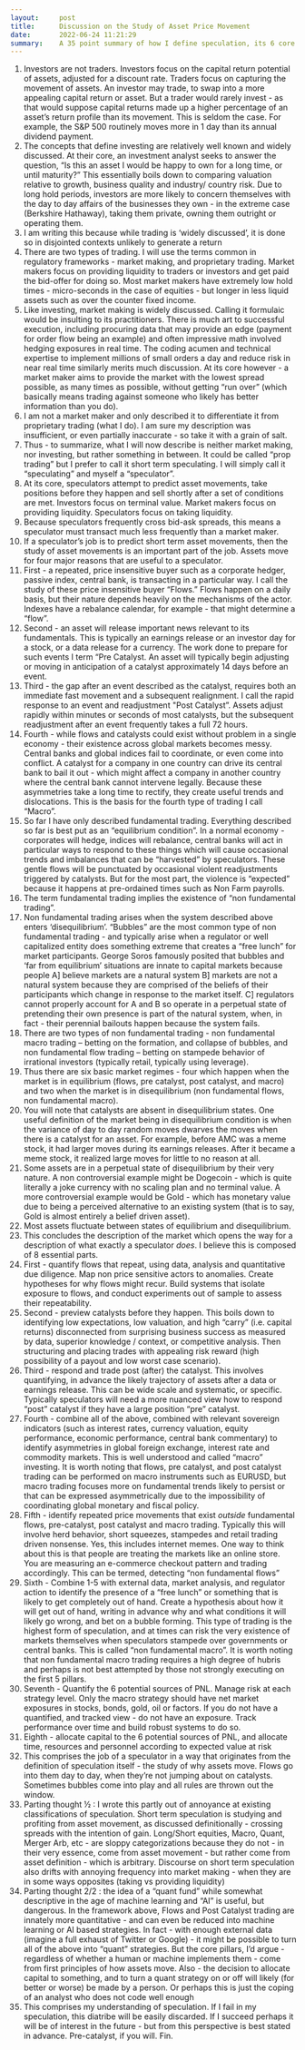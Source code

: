 ```yaml
---
layout:     post
title:      Discussion on the Study of Asset Price Movement
date:       2022-06-24 11:21:29
summary:    A 35 point summary of how I define speculation, its 6 core components and thoughts around implementation
---
```


1. Investors are not traders. Investors focus on the capital return potential of assets, adjusted for a discount rate. Traders focus on capturing the movement of assets. An investor may trade, to swap into a more appealing capital return or asset. But a trader would rarely invest - as that would suppose capital returns made up a higher percentage of an asset’s return profile than its movement. This is seldom the case. For example, the S&P 500 routinely moves more in 1 day than its annual dividend payment.
2. The concepts that define investing are relatively well known and widely discussed. At their core, an investment analyst seeks to answer the question, “Is this an asset I would be happy to own for a long time, or until maturity?” This essentially boils down to comparing valuation relative to growth, business quality and industry/ country risk. Due to long hold periods, investors are more likely to concern themselves with the day to day affairs of the businesses they own - in the extreme case (Berkshire Hathaway), taking them private, owning them outright or operating them.
3. I am writing this because while trading is ‘widely discussed’, it is done so in disjointed contexts unlikely to generate a return
4. There are two types of trading. I will use the terms common in regulatory frameworks - market making, and proprietary trading. Market makers focus on providing liquidity to traders or investors and get paid the bid-offer for doing so. Most market makers have extremely low hold times - micro-seconds in the case of equities - but longer in less liquid assets such as over the counter fixed income.
5. Like investing, market making is widely discussed. Calling it formulaic would be insulting to its practitioners. There is much art to successful execution, including procuring data that may provide an edge (payment for order flow being an example) and often impressive math involved hedging exposures in real time. The coding acumen and technical expertise to implement millions of small orders a day and reduce risk in near real time similarly merits much discussion. At its core however - a market maker aims to provide the market with the lowest spread possible, as many times as possible, without getting “run over” (which basically means trading against someone who likely has better information than you do).
6. I am not a market maker and only described it to differentiate it from proprietary trading (what I do). I am sure my description was insufficient, or even partially inaccurate - so take it with a grain of salt.
7. Thus - to summarize, what I will now describe is neither market making, nor investing, but rather something in between. It could be called “prop trading” but I prefer to call it short term speculating. I will simply call it “speculating” and myself a “speculator”.
8. At its core, speculators attempt to predict asset movements, take positions before they happen and sell shortly after a set of conditions are met. Investors focus on terminal value. Market makers focus on providing liquidity. Speculators focus on taking liquidity.
9. Because speculators frequently cross bid-ask spreads, this means a speculator must transact much less frequently than a market maker.
10. If a speculator’s job is to predict short term asset movements, then the study of asset movements is an important part of the job. Assets move for four major reasons that are useful to a speculator.
11. First - a repeated, price insensitive buyer such as a corporate hedger, passive index, central bank, is transacting in a particular way. I call the study of these price insensitive buyer “Flows.” Flows happen on a daily basis, but their nature depends heavily on the mechanisms of the actor. Indexes have a rebalance calendar, for example - that might determine a “flow”.
12. Second - an asset will release important news relevant to its fundamentals. This is typically an earnings release or an investor day for a stock, or a data release for a currency. The work done to prepare for such events I term “Pre Catalyst. An asset will typically begin adjusting or moving in anticipation of a catalyst approximately 14 days before an event.
13. Third - the gap after an event described as the catalyst, requires both an immediate fast movement and a subsequent realignment. I call the rapid response to an event and readjustment "Post Catalyst”. Assets adjust rapidly within minutes or seconds of most catalysts, but the subsequent readjustment after an event frequently takes a full 72 hours.
14. Fourth - while flows and catalysts could exist without problem in a single economy - their existence across global markets becomes messy. Central banks and global indices fail to coordinate, or even come into conflict. A catalyst for a company in one country can drive its central bank to bail it out - which might affect a company in another country where the central bank cannot intervene legally. Because these asymmetries take a long time to rectify, they create useful trends and dislocations. This is the basis for the fourth type of trading I call “Macro”.
15. So far I have only described fundamental trading. Everything described so far is best put as an “equilibrium condition”. In a normal economy - corporates will hedge, indices will rebalance, central banks will act in particular ways to respond to these things which will cause occasional trends and imbalances that can be “harvested” by speculators. These gentle flows will be punctuated by occasional violent readjustments triggered by catalysts. But for the most part, the violence is “expected” because it happens at pre-ordained times such as Non Farm payrolls.
16. The term fundamental trading implies the existence of “non fundamental trading”.
17. Non fundamental trading arises when the system described above enters ‘disequilibrium’. “Bubbles” are the most common type of non fundamental trading - and typically arise when a regulator or well capitalized entity does something extreme that creates a “free lunch” for market participants. George Soros famously posited that bubbles and ‘far from equilibrium’ situations are innate to capital markets because people A] believe markets are a natural system B] markets are not a natural system because they are comprised of the beliefs of their participants which change in response to the market itself. C] regulators cannot properly account for A and B so operate in a perpetual state of pretending their own presence is part of the natural system, when, in fact - their perennial bailouts happen because the system fails.
18. There are two types of non fundamental trading - non fundamental macro trading – betting on the formation, and collapse of bubbles, and non fundamental flow trading – betting on stampede behavior of irrational investors (typically retail, typically using leverage).
19. Thus there are six basic market regimes - four which happen when the market is in equilibrium (flows, pre catalyst, post catalyst, and macro) and two when the market is in disequilibrium (non fundamental flows, non fundamental macro).
20. You will note that catalysts are absent in disequilibrium states. One useful definition of the market being in disequilibrium condition is when the variance of day to day random moves dwarves the moves when there is a catalyst for an asset. For example, before AMC was a meme stock, it had larger moves during its earnings releases. After it became a meme stock, it realized large moves for little to no reason at all.
21. Some assets are in a perpetual state of disequilibrium by their very nature. A non controversial example might be Dogecoin - which is quite literally a joke currency with no scaling plan and no terminal value. A more controversial example would be Gold - which has monetary value due to being a perceived alternative to an existing system (that is to say, Gold is almost entirely a belief driven asset).
22. Most assets fluctuate between states of equilibrium and disequilibrium.
23. This concludes the description of the market which opens the way for a description of what exactly a speculator *does*. I believe this is composed of 8 essential parts.
24. First - quantify flows that repeat, using data, analysis and quantitative due diligence. Map non price sensitive actors to anomalies. Create hypotheses for why flows might recur. Build systems that isolate exposure to flows, and conduct experiments out of sample to assess their repeatability.
25. Second - preview catalysts before they happen. This boils down to identifying low expectations, low valuation, and high “carry” (i.e. capital returns) disconnected from surprising business success as measured by data, superior knowledge / context, or competitive analysis. Then structuring and placing trades with appealing risk reward (high possibility of a payout and low worst case scenario).
26. Third - respond and trade post (after) the catalyst. This involves quantifying, in advance the likely trajectory of assets after a data or earnings release. This can be wide scale and systematic, or specific. Typically speculators will need a more nuanced view how to respond “post” catalyst if they have a large position “pre” catalyst.
27. Fourth - combine all of the above, combined with relevant sovereign indicators (such as interest rates, currency valuation, equity performance, economic performance, central bank commentary) to identify asymmetries in global foreign exchange, interest rate and commodity markets. This is well understood and called “macro” investing. It is worth noting that flows, pre catalyst, and post catalyst trading can be performed on macro instruments such as EURUSD, but macro trading focuses more on fundamental trends likely to persist or that can be expressed asymmetrically due to the impossibility of coordinating global monetary and fiscal policy.
28. Fifth - identify repeated price movements that exist *outside* fundamental flows, pre-catalyst, post catalyst and macro trading. Typically this will involve herd behavior, short squeezes, stampedes and retail trading driven nonsense. Yes, this includes internet memes. One way to think about this is that people are treating the markets like an online store. You are measuring an e-commerce checkout pattern and trading accordingly. This can be termed, detecting “non fundamental flows”
29. Sixth - Combine 1-5 with external data, market analysis, and regulator action to identify the presence of a “free lunch” or something that is likely to get completely out of hand. Create a hypothesis about how it will get out of hand, writing in advance why and what conditions it will likely go wrong, and bet on a bubble forming. This type of trading is the highest form of speculation, and at times can risk the very existence of markets themselves when speculators stampede over governments or central banks. This is called “non fundamental macro”. It is worth noting that non fundamental macro trading requires a high degree of hubris and perhaps is not best attempted by those not strongly executing on the first 5 pillars.
30. Seventh - Quantify the 6 potential sources of PNL. Manage risk at each strategy level. Only the macro strategy should have net market exposures in stocks, bonds, gold, oil or factors. If you do not have a quantified, and tracked view - do not have an exposure. Track performance over time and build robust systems to do so.
31. Eighth - allocate capital to the 6 potential sources of PNL, and allocate time, resources and personnel according to expected value at risk
32. This comprises the job of a speculator in a way that originates from the definition of speculation itself - the study of why assets move. Flows go into them day to day, when they’re not jumping about on catalysts. Sometimes bubbles come into play and all rules are thrown out the window.
33. Parting thought ½ : I wrote this partly out of annoyance at existing classifications of speculation. Short term speculation is studying and profiting from asset movement, as discussed definitionally - crossing spreads with the intention of gain. Long/Short equities, Macro, Quant, Merger Arb, etc - are sloppy categorizations because they do not - in their very essence, come from asset movement - but rather come from asset definition - which is arbitrary. Discourse on short term speculation also drifts with annoying frequency into market making - when they are in some ways opposites (taking vs providing liquidity)
34. Parting thought 2/2 : the idea of a “quant fund” while somewhat descriptive in the age of machine learning and “AI” is useful, but dangerous. In the framework above, Flows and Post Catalyst trading are innately more quantitative - and can even be reduced into machine learning or AI based strategies. In fact - with enough external data (imagine a full exhaust of Twitter or Google) - it might be possible to turn all of the above into “quant” strategies. But the core pillars, I’d argue - regardless of whether a human or machine implements them - come from first principles of how assets move. Also - the decision to allocate capital to something, and to turn a quant strategy on or off will likely (for better or worse) be made by a person. Or perhaps this is just the coping of an analyst who does not code well enough
35. This comprises my understanding of speculation. If I fail in my speculation, this diatribe will be easily discarded. If I succeed perhaps it will be of interest in the future - but from this perspective is best stated in advance. Pre-catalyst, if you will. Fin.
